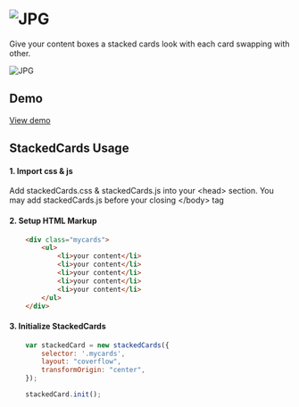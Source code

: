 # ![JPG](http://lorempixel.com/100/100/)
Give your content boxes a stacked cards look with each card swapping with other. 

![JPG](http://lorempixel.com/400/200/)

## Demo
[View demo](https://junedchhipa.github.io/catch-the-fruit/demo/)


## StackedCards Usage

#### 1. Import css &amp; js
Add stackedCards.css &amp; stackedCards.js into your &lt;head&gt; section. You may add stackedCards.js before your closing &lt;/body&gt; tag 

#### 2. Setup HTML Markup

```html
	<div class="mycards">
		<ul>
			<li>your content</li>
			<li>your content</li>
			<li>your content</li>
			<li>your content</li>
			<li>your content</li>
		</ul>
	</div>
```

#### 3. Initialize StackedCards

```javascript
	var stackedCard = new stackedCards({
	 	selector: '.mycards',
	 	layout: "coverflow",
	 	transformOrigin: "center",
	});

	stackedCard.init();
````

